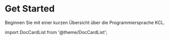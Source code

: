 # Get Started

Beginnen Sie mit einer kurzen Übersicht über die Programmiersprache KCL.

import DocCardList from '@theme/DocCardList';

<DocCardList />
